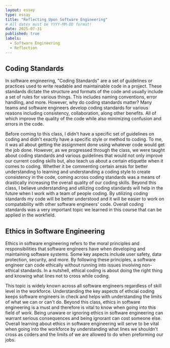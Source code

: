 ```yaml
---
layout: essay
type: essay
title: "Reflecting Upon Software Engineering"
# All dates must be YYYY-MM-DD format!
date: 2025-07-31
published: true
labels:
  - Software Engineering
  - Reflection
---
```

## Coding Standards
In software engineering, "Coding Standards" are a set of guidelines or practices used to write readable and maintainable code in a project. These standards dictate the structure and formats of the code and usually include a set of rules for various things. This includes naming conventions, error handling, and more. However, why do coding standards matter? Many teams and software engineers develop coding standards for various reasons including consistency, collaboration, along other benefits. All of which improve the quality of the code while also minimizing confusion and errors in the code. 

Before coming to this class, I didn't have a specific set of guidelines on coding and didn't exactly have a specific style or method to coding. To me, it was all about getting the assignment done using whatever code would get the job done. However, as we progressed through the class, we were taught about coding standards and various guidelines that would not only improve our current coding skills but, also teach us about a certain etiquette when it comes to coding. Whether it be commenting certain areas for better understanding to learning and understanding a coding style to create consistency in the code, coming across coding standards was a means of drastically increasing the overall quality of our coding skills. Beyond this class, I believe understanding and utilizing coding standards will help in the future when I work with a team of people coding. By utilizing coding standards my code will be better understood and it will be easier to work on compatability with other software engineers' code. Overall coding standards was a very important topic we learned in this course that can be applied in the workfield. 

## Ethics in Software Engineering
Ethics in software engineering refers to the moral principles and responsibilities that software engineers have when developing and maintaining software systems. Some key aspects include user safety, data protection, security, and more. By following these principles, a software engineer can code ethically without running into issues involving non-ethical standards. In a nutshell, ethical coding is about doing the right thing and knowing what lines not to cross while coding. 

This topic is widely known across all software engineers regardless of skill level in the workforce. Understanding the key aspects of ethcial coding keeps software engineers in check and helps with understanding the limits of what we can or can't do. Beyond this class, ethics in software engineering is a must and therefore is vital to know when going into this field of work. Being unaware or ignoring ethics in software engineering can warrant serious consequences and being ignorant can cost someone else. Overall learning about ethics in software engineering will serve to be vital when going into the workforce by understanding what lines we shouldn't cross as coders and the limits of we are allowed to do when preforming our jobs. 
